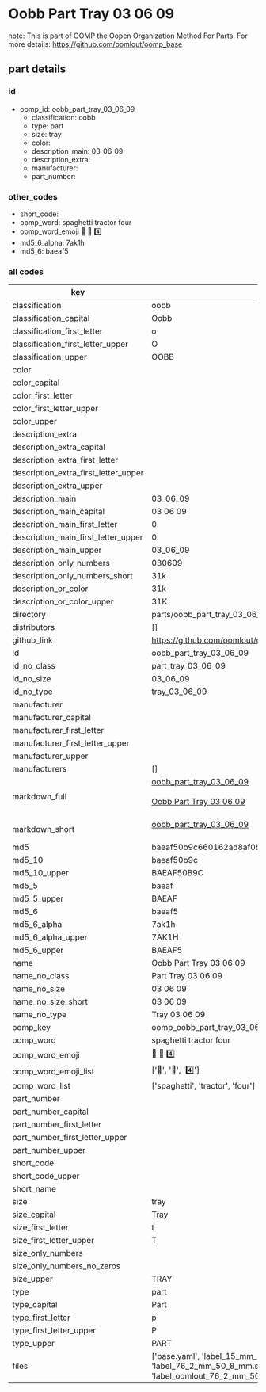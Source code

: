 # Oobb Part Tray 03 06 09  

note: This is part of OOMP the Oopen Organization Method For Parts. For more details: https://github.com/oomlout/oomp_base

##  part details





### id
* oomp_id: oobb_part_tray_03_06_09
  * classification: oobb
  * type: part
  * size: tray
  * color: 
  * description_main: 03_06_09
  * description_extra: 
  * manufacturer: 
  * part_number: 

### other_codes
* short_code: 
* oomp_word: spaghetti tractor four
* oomp_word_emoji :spaghetti: :tractor: :four:
* md5_6_alpha: 7ak1h
* md5_6: baeaf5

### all codes 
| key | value |  
| --- | --- |  
| classification | oobb |  
| classification_capital | Oobb |  
| classification_first_letter | o |  
| classification_first_letter_upper | O |  
| classification_upper | OOBB |  
| color |  |  
| color_capital |  |  
| color_first_letter |  |  
| color_first_letter_upper |  |  
| color_upper |  |  
| description_extra |  |  
| description_extra_capital |  |  
| description_extra_first_letter |  |  
| description_extra_first_letter_upper |  |  
| description_extra_upper |  |  
| description_main | 03_06_09 |  
| description_main_capital | 03 06 09 |  
| description_main_first_letter | 0 |  
| description_main_first_letter_upper | 0 |  
| description_main_upper | 03_06_09 |  
| description_only_numbers | 030609 |  
| description_only_numbers_short | 31k |  
| description_or_color | 31k |  
| description_or_color_upper | 31K |  
| directory | parts/oobb_part_tray_03_06_09 |  
| distributors | [] |  
| github_link | https://github.com/oomlout/oomlout_oomp_part_src/tree/main/parts/oobb_part_tray_03_06_09/working |  
| id | oobb_part_tray_03_06_09 |  
| id_no_class | part_tray_03_06_09 |  
| id_no_size | 03_06_09 |  
| id_no_type | tray_03_06_09 |  
| manufacturer |  |  
| manufacturer_capital |  |  
| manufacturer_first_letter |  |  
| manufacturer_first_letter_upper |  |  
| manufacturer_upper |  |  
| manufacturers | [] |  
| markdown_full | [oobb_part_tray_03_06_09](https://github.com/oomlout/oomlout_oomp_part_src/tree/main/parts/oobb_part_tray_03_06_09/working)<br>[](https://github.com/oomlout/oomlout_oomp_part_src/tree/main/parts/oobb_part_tray_03_06_09/working)<br>[Oobb Part Tray 03 06 09](https://github.com/oomlout/oomlout_oomp_part_src/tree/main/parts/oobb_part_tray_03_06_09/working)<br><br> |  
| markdown_short | [oobb_part_tray_03_06_09](https://github.com/oomlout/oomlout_oomp_part_src/tree/main/parts/oobb_part_tray_03_06_09/working)<br><br> |  
| md5 | baeaf50b9c660162ad8af0b75f410959 |  
| md5_10 | baeaf50b9c |  
| md5_10_upper | BAEAF50B9C |  
| md5_5 | baeaf |  
| md5_5_upper | BAEAF |  
| md5_6 | baeaf5 |  
| md5_6_alpha | 7ak1h |  
| md5_6_alpha_upper | 7AK1H |  
| md5_6_upper | BAEAF5 |  
| name | Oobb Part Tray 03 06 09 |  
| name_no_class | Part Tray 03 06 09 |  
| name_no_size | 03 06 09 |  
| name_no_size_short | 03 06 09 |  
| name_no_type | Tray 03 06 09 |  
| oomp_key | oomp_oobb_part_tray_03_06_09 |  
| oomp_word | spaghetti tractor four |  
| oomp_word_emoji | :spaghetti: :tractor: :four: |  
| oomp_word_emoji_list | [':spaghetti:', ':tractor:', ':four:'] |  
| oomp_word_list | ['spaghetti', 'tractor', 'four'] |  
| part_number |  |  
| part_number_capital |  |  
| part_number_first_letter |  |  
| part_number_first_letter_upper |  |  
| part_number_upper |  |  
| short_code |  |  
| short_code_upper |  |  
| short_name |  |  
| size | tray |  
| size_capital | Tray |  
| size_first_letter | t |  
| size_first_letter_upper | T |  
| size_only_numbers |  |  
| size_only_numbers_no_zeros |  |  
| size_upper | TRAY |  
| type | part |  
| type_capital | Part |  
| type_first_letter | p |  
| type_first_letter_upper | P |  
| type_upper | PART |  
| files | ['base.yaml', 'label_15_mm_30_mm.pdf', 'label_15_mm_30_mm.svg', 'label_76_2_mm_50_8_mm.pdf', 'label_76_2_mm_50_8_mm.svg', 'label_oomlout_76_2_mm_50_8_mm.pdf', 'label_oomlout_76_2_mm_50_8_mm.svg', 'readme.md', 'working.json', 'working.yaml'] |  
